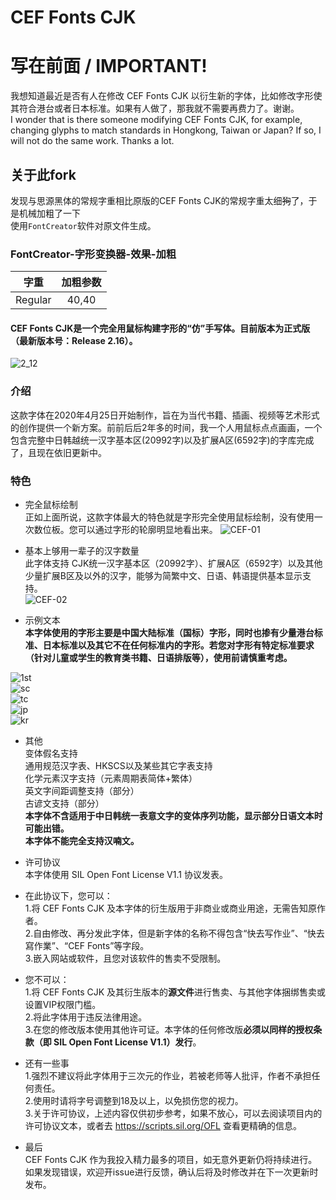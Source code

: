 # CEF Fonts CJK
  
# 写在前面 / IMPORTANT!  
  
我想知道最近是否有人在修改 CEF Fonts CJK 以衍生新的字体，比如修改字形使其符合港台或者日本标准。如果有人做了，那我就不需要再费力了。谢谢。  
I wonder that is there someone modifying CEF Fonts CJK, for example, changing glyphs to match standards in Hongkong, Taiwan or Japan? If so, I will not do the same work. Thanks a lot.  

## 关于此fork
发现与思源黑体的常规字重相比原版的CEF Fonts CJK的常规字重太细~~狗~~了，于是机械加粗了一下  
使用`FontCreator`软件对原文件生成。
### FontCreator-字形变换器-效果-加粗

| 字重 | 加粗参数 |
|:------:|:-----:|
| Regular | 40,40 |
  
#### CEF Fonts CJK是一个完全用鼠标构建字形的“仿”手写体。目前版本为正式版（最新版本号：Release 2.16）。  
  
![2_12](https://user-images.githubusercontent.com/106015739/235649930-9c4c229f-90b6-4570-80e8-a9437a9508e8.png)
  
### 介绍  
  
这款字体在2020年4月25日开始制作，旨在为当代书籍、插画、视频等艺术形式的创作提供一个新方案。前前后后2年多的时间，我一个人用鼠标点点画画，一个包含完整中日韩越统一汉字基本区(20992字)以及扩展A区(6592字)的字库完成了，且现在依旧更新中。  
  
### 特色  
  
-  完全鼠标绘制  
正如上面所说，这款字体最大的特色就是字形完全使用鼠标绘制，没有使用一次数位板。您可以通过字形的轮廓明显地看出来。
![CEF-01](https://user-images.githubusercontent.com/106015739/172008738-a16f92c7-dda8-4b57-9968-ecb557807404.png)
 
  
-  基本上够用一辈子的汉字数量  
此字体支持 CJK统一汉字基本区（20992字）、扩展A区（6592字）以及其他少量扩展B区及以外的汉字，能够为简繁中文、日语、韩语提供基本显示支持。  
![CEF-02](https://user-images.githubusercontent.com/106015739/172010212-91dc975b-4321-4299-9ca0-8c0a22ae7a31.png)  

-  示例文本  
  **本字体使用的字形主要是中国大陆标准（国标）字形，同时也掺有少量港台标准、日本标准以及其它不在任何标准内的字形。若您对字形有特定标准要求（针对儿童或学生的教育类书籍、日语排版等），使用前请慎重考虑。**
     
  ![1st](https://user-images.githubusercontent.com/106015739/201528926-01bf0ec0-2467-4973-b8bf-21a7f0afef43.png)  
  ![sc](https://user-images.githubusercontent.com/106015739/201528948-a8a54d1e-2b6c-451d-ac41-151df0769aea.png)  
  ![tc](https://user-images.githubusercontent.com/106015739/201528965-742e231b-9b88-494b-aeb8-8d2ef3fb1fe7.png)  
  ![jp](https://user-images.githubusercontent.com/106015739/201528978-939db0f7-6956-4a65-9814-553c09499ff0.png)  
  ![kr](https://user-images.githubusercontent.com/106015739/208249218-fd9124b3-4414-454e-a3e0-fd943ce8cbd4.png)
  
- 其他  
变体假名支持  
通用规范汉字表、HKSCS以及某些其它字表支持  
化学元素汉字支持（元素周期表简体+繁体）  
英文字间距调整支持（部分）  
古谚文支持（部分）  
**本字体不含适用于中日韩统一表意文字的变体序列功能，显示部分日语文本时可能出错。**  
**本字体不能完全支持汉喃文。**  
  
-  许可协议  
本字体使用 SIL Open Font License V1.1 协议发表。  
  
-  在此协议下，您可以：  
1.将 CEF Fonts CJK 及本字体的衍生版用于非商业或商业用途，无需告知原作者。  
2.自由修改、再分发此字体，但是新字体的名称不得包含“快去写作业”、“快去寫作業”、“CEF Fonts”等字段。  
3.嵌入网站或软件，且您对该软件的售卖不受限制。  
  
-  您不可以：  
1.将 CEF Fonts CJK 及其衍生版本的**源文件**进行售卖、与其他字体捆绑售卖或设置VIP权限门槛。  
2.将此字体用于违反法律用途。  
3.在您的修改版本使用其他许可证。本字体的任何修改版**必须以同样的授权条款（即 SIL Open Font License V1.1）发行**。  
  
-  还有一些事  
1.强烈不建议将此字体用于三次元的作业，若被老师等人批评，作者不承担任何责任。  
2.使用时请将字号调整到18及以上，以免损伤您的视力。  
3.关于许可协议，上述内容仅供初步参考，如果不放心，可以去阅读项目内的许可协议文本，或者去 https://scripts.sil.org/OFL 查看更精确的信息。  
  
-  最后  
CEF Fonts CJK 作为我投入精力最多的项目，如无意外更新仍将持续进行。如果发现错误，欢迎开issue进行反馈，确认后将及时修改并在下一次更新时发布。  
